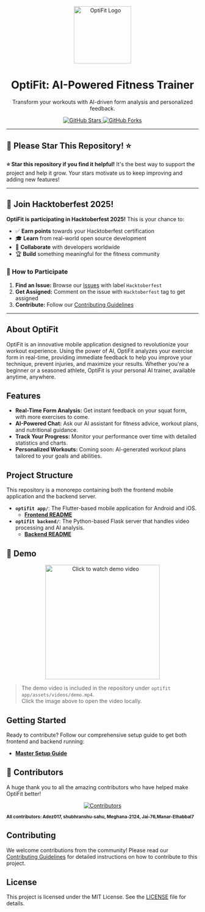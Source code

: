 <div align="center">
  <img src="optifit app/assets/applogo.png" alt="OptiFit Logo" width="150" height="150">
  <h1>OptiFit: AI-Powered Fitness Trainer</h1>
  <p>Transform your workouts with AI-driven form analysis and personalized feedback.</p>
  <a href="https://github.com/MasterAffan/optifit/stargazers">
    <img src="https://img.shields.io/github/stars/MasterAffan/optifit?style=social" alt="GitHub Stars">
  </a>
  <a href="https://github.com/MasterAffan/optifit/forks">
    <img src="https://img.shields.io/github/forks/MasterAffan/optifit?style=social" alt="GitHub Forks">
  </a>
</div>

---

## 🌟 **Please Star This Repository!** ⭐

**⭐ Star this repository if you find it helpful!** It's the best way to support the project and help it grow. Your stars motivate us to keep improving and adding new features!

---

## 🚀 Join Hacktoberfest 2025!

**OptiFit is participating in Hacktoberfest 2025!** This is your chance to:

- ✅ **Earn points** towards your Hacktoberfest certification
- 🎓 **Learn** from real-world open source development
- 🤝 **Collaborate** with developers worldwide
- 🏆 **Build** something meaningful for the fitness community

### 🎯 How to Participate

1. **Find an Issue:** Browse our [Issues](https://github.com/MasterAffan/optifit/issues) with label `Hacktoberfest`
2. **Get Assigned:** Comment on the issue with `Hacktoberfest` tag to get assigned
3. **Contribute:** Follow our [Contributing Guidelines](./CONTRIBUTING.md)

---

## About OptiFit

OptiFit is an innovative mobile application designed to revolutionize your workout experience. Using the power of AI, OptiFit analyzes your exercise form in real-time, providing immediate feedback to help you improve your technique, prevent injuries, and maximize your results. Whether you're a beginner or a seasoned athlete, OptiFit is your personal AI trainer, available anytime, anywhere.

## Features

- **Real-Time Form Analysis:** Get instant feedback on your squat form, with more exercises to come.
- **AI-Powered Chat:** Ask our AI assistant for fitness advice, workout plans, and nutritional guidance.
- **Track Your Progress:** Monitor your performance over time with detailed statistics and charts.
- **Personalized Workouts:** Coming soon: AI-generated workout plans tailored to your goals and abilities.

## Project Structure

This repository is a monorepo containing both the frontend mobile application and the backend server.

- **`optifit app/`**: The Flutter-based mobile application for Android and iOS.
  - [**Frontend README**](./optifit%20app/README_FRONTEND.md)
- **`optifit backend/`**: The Python-based Flask server that handles video processing and AI analysis.
  - [**Backend README**](./optifit%20backend/README_BACKEND.md)


## 🎥 Demo

<p align="center">
  <a href="optifit app/assets/videos/demo.mp4">
    <img src="optifit app/assets/applogo.png" alt="Click to watch demo video" width="300">
  </a>
</p>

> The demo video is included in the repository under `optifit app/assets/videos/demo.mp4`.  
> Click the image above to open the video locally.

## Getting Started

Ready to contribute? Follow our comprehensive setup guide to get both frontend and backend running:

- [**Master Setup Guide**](./SETUP.md)

## 🤝 Contributors

A huge thank you to all the amazing contributors who have helped make OptiFit better!

<p align="center">
  <a href="https://github.com/MasterAffan/optifit/graphs/contributors">
    <img src="https://contrib.rocks/image?repo=MasterAffan/optifit" alt="Contributors" />
  </a>
</p>

<!-- 
If your name is not appearing in the contributors list above, please add it here manually. 
-->
<sub><b>All contributors: Adez017, shubhranshu-sahu, Meghana-2124, Jai-76,Manar-Elhabbal7</b></sub>


## Contributing

We welcome contributions from the community! Please read our [Contributing Guidelines](./CONTRIBUTING.md) for detailed instructions on how to contribute to this project.

## License

This project is licensed under the MIT License. See the [LICENSE](./LICENSE) file for details.
